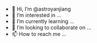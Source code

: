 - 👋 Hi, I’m @astroyanjiang
- 👀 I’m interested in ...
- 🌱 I’m currently learning ...
- 💞️ I’m looking to collaborate on ...
- 📫 How to reach me ...

<!---
astroyanjiang/astroyanjiang is a ✨ special ✨ repository because its `README.md` (this file) appears on your GitHub profile.
You can click the Preview link to take a look at your changes.
--->
